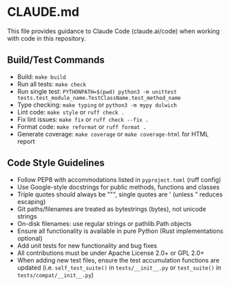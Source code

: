 # CLAUDE.md

This file provides guidance to Claude Code (claude.ai/code) when working with code in this repository.

## Build/Test Commands
- Build: `make build`
- Run all tests: `make check`
- Run single test: `PYTHONPATH=$(pwd) python3 -m unittest tests.test_module_name.TestClassName.test_method_name`
- Type checking: `make typing` or `python3 -m mypy dulwich`
- Lint code: `make style` or `ruff check .`
- Fix lint issues: `make fix` or `ruff check --fix .`
- Format code: `make reformat` or `ruff format .`
- Generate coverage: `make coverage` or `make coverage-html` for HTML report

## Code Style Guidelines
- Follow PEP8 with accommodations listed in `pyproject.toml` (ruff config)
- Use Google-style docstrings for public methods, functions and classes
- Triple quotes should always be """, single quotes are ' (unless " reduces escaping)
- Git paths/filenames are treated as bytestrings (bytes), not unicode strings
- On-disk filenames: use regular strings or pathlib.Path objects
- Ensure all functionality is available in pure Python (Rust implementations optional)
- Add unit tests for new functionality and bug fixes
- All contributions must be under Apache License 2.0+ or GPL 2.0+
- When adding new test files, ensure the test accumulation functions are updated
  (i.e. ``self_test_suite()`` in `tests/__init__.py` or ``test_suite()`` in `tests/compat/__init__.py`)

